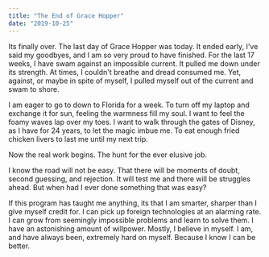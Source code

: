 ```yaml
---
title: "The End of Grace Hopper"
date: "2019-10-25"
---
```


Its finally over. The last day of Grace Hopper was today. It ended early, I've said my goodbyes, and I am so very proud to have finished. For the last 17 weeks, I have swam against an impossible current. It pulled me down under its strength. At times, I couldn't breathe and dread consumed me. Yet, against, or maybe in spite of myself, I pulled myself out of the current and swam to shore.

I am eager to go to down to Florida for a week. To turn off my laptop and exchange it for sun, feeling the warmness fill my soul. I want to feel the foamy waves lap over my toes. I want to walk through the gates of Disney, as I have for 24 years, to let the magic imbue me. To eat enough fried chicken livers to last me until my next trip.

Now the real work begins. The hunt for the ever elusive job.

I know the road will not be easy. That there will be moments of doubt, second guessing, and rejection. It will test me and there will be struggles ahead. But when had I ever done something that was easy?

If this program has taught me anything, its that I am smarter, sharper than I give myself credit for. I can pick up foreign technologies at an alarming rate. I can grow from seemingly impossible problems and learn to solve them. I have an astonishing amount of willpower. Mostly, I believe in myself. I am, and have always been, extremely hard on myself. Because I know I can be better.
